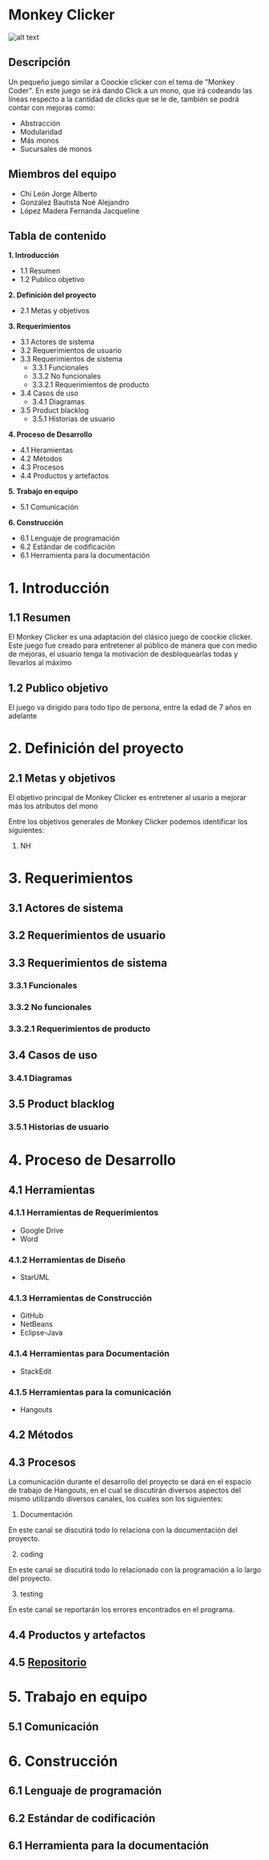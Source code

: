 # Monkey Clicker
![alt text](https://github.com/JorchCanelo/Monkey_Clicker/blob/master/Monkey_Clicker/src/recursos/monkeyCoder.jpg "Logo Title Text 1")

## Descripción

Un pequeño juego similar a Coockie clicker con el tema de "Monkey Coder". En este juego se irá dando Click a un mono, que irá codeando las líneas respecto a la cantidad de clicks que se le de, también se podrá contar con mejoras como: 

* Abstracción
* Modularidad
* Más monos
* Sucursales de monos


## Miembros del equipo

* Chí León Jorge Alberto 
* González Bautista Noé Alejandro
* López Madera Fernanda Jacqueline 

## Tabla de contenido 

**1. Introducción**

* 1.1 Resumen 
* 1.2 Publico objetivo 
    
**2. Definición del proyecto**

* 2.1 Metas y objetivos
    
**3. Requerimientos**

* 3.1 Actores de sistema 
* 3.2 Requerimientos de usuario
* 3.3 Requerimientos de sistema
	* 3.3.1 Funcionales
	* 3.3.2 No funcionales
	* 3.3.2.1 Requerimientos de producto
* 3.4 Casos de uso
	* 3.4.1 Diagramas
* 3.5 Product blacklog
	* 3.5.1 Historias de usuario
      
**4. Proceso de Desarrollo**

* 4.1 Heramientas 
* 4.2 Métodos 
* 4.3 Procesos 
* 4.4 Productos y artefactos
    
**5. Trabajo en equipo**

* 5.1 Comunicación 

**6. Construcción**

* 6.1 Lenguaje de programación
* 6.2 Estándar de codificación 
* 6.1 Herramienta para la documentación

# 1. Introducción 
## 1.1 Resumen 
El Monkey Clicker es una adaptación del clásico juego de coockie clicker. Este juego fue creado para entretener al público de manera que con medio de mejoras, el usuario tenga la motivación de desbloquearlas todas y llevarlos al máximo 
## 1.2 Publico objetivo 
El juego va dirigido para todo tipo de persona, entre la edad de 7 años en adelante
# 2. Definición del proyecto
## 2.1 Metas y objetivos
El objetivo principal de Monkey Clicker es entretener al usario a mejorar más los atributos del mono

Entre los objetivos generales de Monkey Clicker podemos identificar los siguientes: 

1. NH
# 3. Requerimientos
## 3.1 Actores de sistema
## 3.2 Requerimientos de usuario
## 3.3 Requerimientos de sistema
### 3.3.1 Funcionales
### 3.3.2 No funcionales
### 3.3.2.1 Requerimientos de producto
## 3.4 Casos de uso
### 3.4.1 Diagramas
## 3.5 Product blacklog
### 3.5.1 Historias de usuario

# 4. Proceso de Desarrollo
## 4.1 Herramientas 
### 4.1.1 Herramientas de Requerimientos 
* Google Drive 
* Word 
### 4.1.2 Herramientas de Diseño 
* StarUML
### 4.1.3 Herramientas de Construcción 
* GitHub 
* NetBeans 
* Eclipse-Java
### 4.1.4 Herramientas para Documentación 
* StackEdit 
### 4.1.5 Herramientas para la comunicación 
* Hangouts
## 4.2 Métodos 
## 4.3 Procesos 
La comunicación durante el desarrollo del proyecto se dará en el espacio de trabajo de Hangouts, en el cual se discutirán diversos aspectos del mismo utilizando diversos canales, los cuales son los siguientes:

1. Documentación 

En este canal se discutirá todo lo relaciona con la documentación del proyecto.

2. coding 

En este canal se discutirá todo lo relacionado con la programación a lo largo del proyecto.

3. testing 

En este canal se reportarán los errores encontrados en el programa.

## 4.4 Productos y artefactos
## 4.5 [Repositorio](https://mermaidjs.github.io/)
# 5. Trabajo en equipo
## 5.1 Comunicación 

# 6. Construcción
## 6.1 Lenguaje de programación
## 6.2 Estándar de codificación 
## 6.1 Herramienta para la documentación


